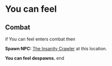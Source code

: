 # You can feel







## Combat

if You can feel enters combat  then


**Spawn NPC:**  [The Insanity Crawler](/npc/179016) at this location.


**You can feel despawns.**
end
